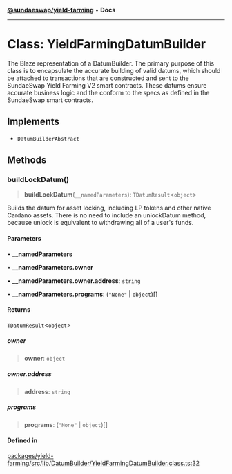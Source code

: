 [**@sundaeswap/yield-farming**](../README.md) • **Docs**

***

# Class: YieldFarmingDatumBuilder

The Blaze representation of a DatumBuilder. The primary purpose of this class
is to encapsulate the accurate building of valid datums, which should be attached
to transactions that are constructed and sent to the SundaeSwap Yield Farming V2
smart contracts. These datums ensure accurate business logic and the conform to the
specs as defined in the SundaeSwap smart contracts.

## Implements

- `DatumBuilderAbstract`

## Methods

### buildLockDatum()

> **buildLockDatum**(`__namedParameters`): `TDatumResult`\<`object`\>

Builds the datum for asset locking, including LP tokens and other
native Cardano assets. There is no need to include an unlockDatum
method, because unlock is equivalent to withdrawing all of a user's
funds.

#### Parameters

• **\_\_namedParameters**

• **\_\_namedParameters.owner**

• **\_\_namedParameters.owner.address**: `string`

• **\_\_namedParameters.programs**: (`"None"` \| `object`)[]

#### Returns

`TDatumResult`\<`object`\>

##### owner

> **owner**: `object`

##### owner.address

> **address**: `string`

##### programs

> **programs**: (`"None"` \| `object`)[]

#### Defined in

[packages/yield-farming/src/lib/DatumBuilder/YieldFarmingDatumBuilder.class.ts:32](https://github.com/SundaeSwap-finance/sundae-sdk/blob/main/packages/yield-farming/src/lib/DatumBuilder/YieldFarmingDatumBuilder.class.ts#L32)
